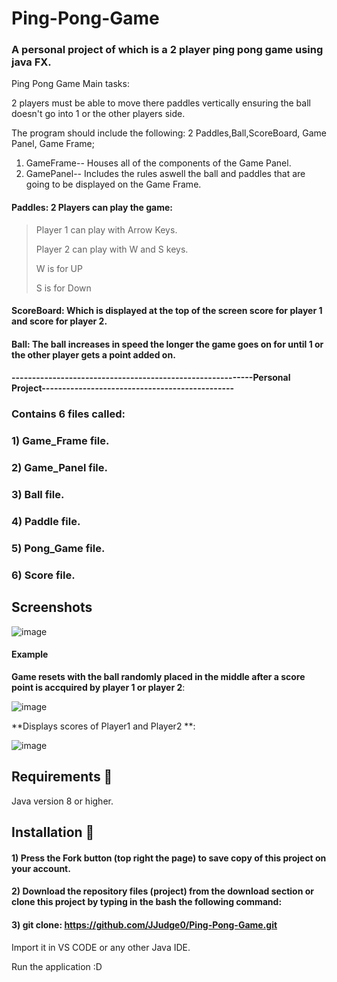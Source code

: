 # Ping-Pong-Game
### A personal project of which is a 2 player ping pong game using java FX. 

Ping Pong Game Main tasks: 

2 players must be able to move there paddles vertically ensuring the ball doesn't go into 1 or the other players side.

 The program should include the following: 2 Paddles,Ball,ScoreBoard, Game Panel, Game Frame;
 1) GameFrame-- Houses all of the components of the Game Panel.
 2) GamePanel-- Includes the rules aswell the ball and paddles that are going to be displayed on the Game Frame.
#### Paddles: 2 Players can play the game: 
> Player 1 can play with Arrow Keys. 
> 
> Player 2 can play with W and S keys.
> 
> W is for UP
> 
> S is for Down
#### ScoreBoard: Which is displayed at the top of the screen score for player 1 and score for player 2.
#### Ball: The ball increases in speed the longer the game goes on for until 1 or the other player gets a point added on.

#### -----------------------------------------------------------Personal Project-----------------------------------------------

### Contains 6 files called:
### 1) Game_Frame file.
### 2) Game_Panel file.
### 3) Ball  file.
### 4) Paddle file.
### 5) Pong_Game file.
### 6) Score file.


## Screenshots

![image](https://user-images.githubusercontent.com/73240114/147764309-bbcc7f87-4ea8-4a8e-89bc-6f08401f91c4.png)


#### Example

**Game resets with the ball randomly placed in the middle after a score point is accquired by player 1 or player 2**: 

![image](https://user-images.githubusercontent.com/73240114/147762740-9c25f1c3-1bdc-4ed5-8983-7a4eb827ec56.png)


**Displays scores of Player1 and Player2 **: 

![image](https://user-images.githubusercontent.com/73240114/147763811-05074b83-bdec-45d9-bf44-d9d98582b8ae.png)


## Requirements 🔧
Java version 8 or higher.

## Installation 🔌
#### 1) Press the Fork button (top right the page) to save copy of this project on your account.

#### 2) Download the repository files (project) from the download section or clone this project by typing in the bash the following command:

#### 3) git clone: https://github.com/JJudge0/Ping-Pong-Game.git
Import it in VS CODE or any other Java IDE.

Run the application :D

